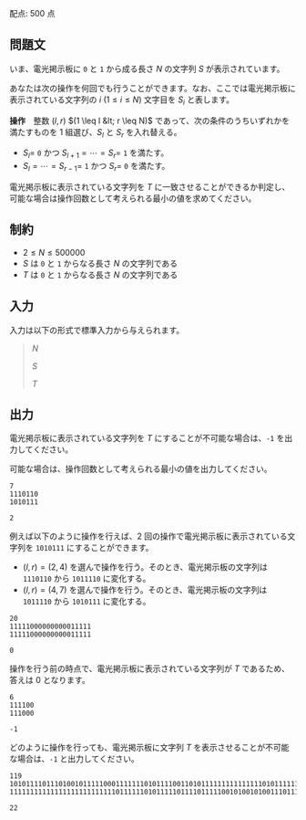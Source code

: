 配点: $500$ 点

## 問題文

いま、電光掲示板に `0` と `1` から成る長さ $N$ の文字列 $S$ が表示されています。

あなたは次の操作を何回でも行うことができます。なお、ここでは電光掲示板に表示されている文字列の $i$ $(1 \leq i \leq N)$ 文字目を $S_i$ と表します。

**操作**　整数 $(l, r)$ $(1 \leq l &lt; r \leq N)$ であって、次の条件のうちいずれかを満たすものを $1$ 組選び、$S_l$ と $S_r$ を入れ替える。

- $S_l=$ `0` かつ $S_{l+1}=\cdots=S_r=$ `1` を満たす。
- $S_{l}=\cdots=S_{r-1}=$ `1` かつ $S_r=$ `0` を満たす。

電光掲示板に表示されている文字列を $T$ に一致させることができるか判定し、可能な場合は操作回数として考えられる最小の値を求めてください。

## 制約

- $2 \leq N \leq 500000$
- $S$ は `0` と `1` からなる長さ $N$ の文字列である
- $T$ は `0` と `1` からなる長さ $N$ の文字列である

## 入力

入力は以下の形式で標準入力から与えられます。  

> $N$
> 
> $S$
> 
> $T$

## 出力

電光掲示板に表示されている文字列を $T$ にすることが不可能な場合は、`-1` を出力してください。

可能な場合は、操作回数として考えられる最小の値を出力してください。

```input1
7
1110110
1010111
```

```output1
2
```

例えば以下のように操作を行えば、$2$ 回の操作で電光掲示板に表示されている文字列を `1010111` にすることができます。

- $(l, r) = (2, 4)$ を選んで操作を行う。そのとき、電光掲示板の文字列は `1110110` から `1011110` に変化する。
- $(l, r) = (4, 7)$ を選んで操作を行う。そのとき、電光掲示板の文字列は `1011110` から `1010111` に変化する。

```input2
20
11111000000000011111
11111000000000011111
```

```output2
0
```

操作を行う前の時点で、電光掲示板に表示されている文字列が $T$ であるため、答えは $0$ となります。

```input3
6
111100
111000
```

```output3
-1
```

どのように操作を行っても、電光掲示板に文字列 $T$ を表示させることが不可能な場合は、`-1` と出力してください。

```input4
119
10101111011101001011111000111111101011110011010111111111111111010111111111111110111111110111110111101111111111110111011
11111111111111111111111111011111101011111011110111110010100101001110111011110111111111110010011111101111111101110111011
```

```output4
22
```